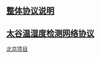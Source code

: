 
<a href="协议.md">整体协议说明</a>  
-----
<a href="太谷温湿度检测网络协议.md">太谷温湿度检测网络协议</a>  
-----
<a href="北京项目.md">北京项目</a>
